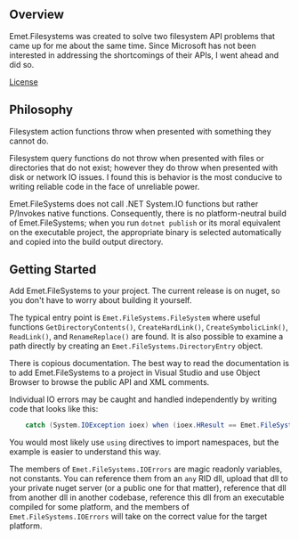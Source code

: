 ## Overview

Emet.Filesystems was created to solve two filesystem API problems that came up for
me about the same time. Since Microsoft has not been interested in addressing the
shortcomings of their APIs, I went ahead and did so.

[License](LICENSE)

## Philosophy

Filesystem action functions throw when presented with something they cannot do.

Filesystem query functions do not throw when presented with files or directories
that do not exist; however they do throw when presented with disk or network IO
issues. I found this is behavior is the most conducive to writing reliable code
in the face of unreliable power.

Emet.FileSystems does not call .NET System.IO functions but rather P/Invokes
native functions. Consequently, there is no platform-neutral build of Emet.FileSystems;
when you run `dotnet publish` or its moral equivalent on the executable project,
the appropriate binary is selected automatically and copied into the build output directory.

## Getting Started

Add Emet.FileSystems to your project. The current release is on nuget, so you
don't have to worry about building it yourself.

The typical entry point is `Emet.FileSystems.FileSystem` where useful functions
`GetDirectoryContents()`, `CreateHardLink()`, `CreateSymbolicLink()`, `ReadLink()`,
and `RenameReplace()` are found. It is also possible to examine a path directly
by creating an `Emet.FileSystems.DirectoryEntry` object.

There is copious documentation. The best way to read the documentation is to
add Emet.FileSystems to a project in Visual Studio and use Object Browser to
browse the public API and XML comments.

Individual IO errors may be caught and handled independently by writing code that
looks like this:

````csharp
    catch (System.IOException ioex) when (ioex.HResult == Emet.FileSystems.IOErrors.NotADirectory)
````

You would most likely use `using` directives to import namespaces, but the example is
easier to understand this way.

The members of `Emet.FileSystems.IOErrors` are magic readonly variables, not constants.
You can reference them from an `any` RID dll, upload that dll to your private nuget server
(or a public one for that matter), reference that dll from another dll in another codebase,
reference this dll from an executable compiled for some platform, and the members of
`Emet.FileSystems.IOErrors` will take on the correct value for the target platform.
